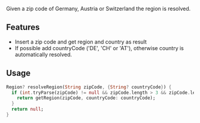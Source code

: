 Given a zip code of Germany, Austria or Switzerland the region is resolved.

## Features

* Insert a zip code and get region and country as result
* If possible add countryCode ('DE', 'CH' or 'AT'), otherwise country is automatically resolved.

## Usage

```dart
Region? resolveRegion(String zipCode, {String? countryCode}) {
  if (int.tryParse(zipCode) != null && zipCode.length > 3 && zipCode.length < 6) {
    return getRegion(zipCode, countryCode: countryCode);
  }
  return null;
}
```
